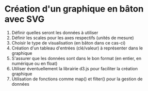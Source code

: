 # Création d'un graphique en bâton avec SVG

1. Définir quelles seront les données à utiliser
2. Définir les scales pour les axes respectifs (unités de mesure)
3. Choisir le type de visualisation (en bâton dans ce cas-ci)
4. Création d'un tableau d'entrées (clé/valeur) à représenter dans le graphique
5. S'assurer que les données sont dans le bon format (en entier, en numérique ou en float)
6. Utiliser éventuellement la librairie d3.js pour faciliter la création graphique
7. Utilisation de fonctions comme map() et filter() pour la gestion de données